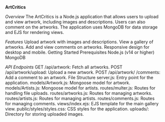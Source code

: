 **ArtCritics**

_Overview_
The ArtCritics is a Node.js application that allows users to upload and view artwork, including images and descriptions. Users can also comment on the artworks. The application uses MongoDB for data storage and EJS for rendering views.

_Features_
Upload artwork with images and descriptions.
View a gallery of artworks.
Add and view comments on artworks.
Responsive design for desktop and mobile.
Getting Started
Prerequisites
Node.js (v14 or higher)
MongoDB

_API Endpoints_
GET /api/artwork: Fetch all artworks.
POST /api/artwork/upload: Upload a new artwork.
POST /api/artwork/
/comments: Add a comment to an artwork.
File Structure
server.js: Entry point for the application.
models/Artwork.js: Mongoose model for artwork.
models/Artists.js: Mongoose model for artists.
routes/multer.js: Routes for handling file uploads.
routes/artworks.js: Routes for managing artworks.
routes/artists.js: Routes for managing artists.
routes/comments.js: Routes for managing comments.
views/index.ejs: EJS template for the main gallery view.
public/styles/styles.css: CSS styles for the application.
uploads/: Directory for storing uploaded images.
